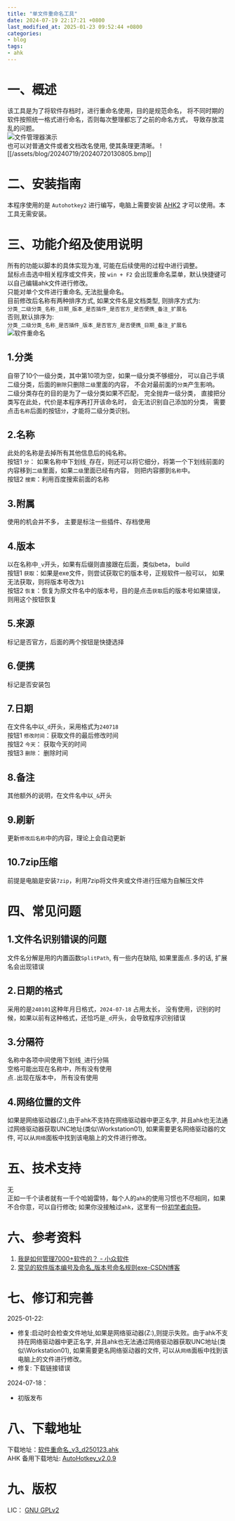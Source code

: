 ```yaml
---
title: "单文件重命名工具"
date: 2024-07-19 22:17:21 +0800
last_modified_at: 2025-01-23 09:52:44 +0800
categories:
- blog
tags: 
- ahk
---
```

# 一、概述
该工具是为了将软件存档时，进行重命名使用，目的是规范命名， 将不同时期的软件按照统一格式进行命名，否则每次整理都忘了之前的命名方式， 导致存放混乱的问题。  
![文件管理器演示](/assets/blog/20240719/软件重命名工具演示.jpg)   
也可以对普通文件或者文档改名使用, 使其条理更清晰。
![[/assets/blog/20240719/20240720130805.bmp]]

# 二、安装指南
本程序使用的是 `Autohotkey2` 进行编写，电脑上需要安装 [AHK2](https://www.autohotkey.com/) 才可以使用。本工具无需安装。

# 三、功能介绍及使用说明
所有的功能以脚本的具体实现为准, 可能在后续使用的过程中进行调整。   
鼠标点击选中相关程序或文件夹，按 `win + F2` 会出现重命名菜单，默认快捷键可以自己编辑ahk文件进行修改。  
只能对单个文件进行重命名, 无法批量命名。  
目前修改后名称有两种排序方式, 如果文件名是文档类型, 则排序方式为:  
`分类_二级分类_名称_日期_版本_是否插件_是否官方_是否便携_备注_扩展名`  
否则,默认排序为:  
`分类_二级分类_名称_是否插件_版本_是否官方_是否便携_日期_备注_扩展名`  
![软件重命名](/assets/blog/20240719/20240719223620.bmp)  
## 1.分类
自带了10个一级分类，其中第10项为空，如果一级分类不够细分， 可以自己手填二级分类，后面的`删除`只删除`二级`里面的内容， 不会对最前面的`分类`产生影响。  
二级分类存在的目的是为了一级分类如果不匹配， 完全抛弃一级分类， 直接把分类写在此处，代价是本程序再打开该命名时， 会无法识别自己添加的分类， 需要点击`名称`后面的按钮`分`，才能将二级分类识别。

## 2.名称
此处的名称是去掉所有其他信息后的纯名称。  
按钮1 `分`： 如果名称中下划线`_`存在，则还可以将它细分，将第一个下划线前面的内容移到`二级`里面，如果`二级`里面已经有内容， 则把内容挪到`名称`中。  
按钮2 `搜索`：利用百度搜索前面的名称  

## 3.附属
使用的机会并不多， 主要是标注一些插件、存档使用  

## 4.版本
以在名称中`_v`开头，如果有后缀则直接跟在后面，类似beta， build    
按钮1 `获取`：如果是exe文件，则尝试获取它的版本号，正规软件一般可以， 如果无法获取，则将版本号改为`1`  
按钮2 `恢复`：恢复为原文件名中的版本号，目的是点击`获取`后的版本号如果错误， 则用这个按钮恢复  

## 5.来源
标记是否官方，后面的两个按钮是快捷选择  

## 6.便携
标记是否安装包  

## 7.日期
在文件名中以`_d`开头，采用格式为`240718`   
按钮1 `修改时间`：获取文件的最后修改时间  
按钮2 `今天`： 获取今天的时间  
按钮3 `删除`： 删除时间  

## 8.备注
其他额外的说明，在文件名中以`_&`开头  

## 9.刷新
更新`修改后名称`中的内容，理论上会自动更新  

## 10.7zip压缩
前提是电脑是安装`7zip`，利用7zip将文件夹或文件进行压缩为自解压文件  

# 四、常见问题
## 1.文件名识别错误的问题
文件名分解是用的内置函数`SplitPath`, 有一些内在缺陷, 如果里面点`.`多的话, 扩展名会出现错误  
## 2.日期的格式
采用的是`240101`这种年月日格式，`2024-07-18` 占用太长， 没有使用，识别的时候，如果以前有这种格式，还恰巧是`_d`开头，会导致程序识别错误  
## 3.分隔符
名称中各项中间使用下划线`_`进行分隔  
空格可能出现在名称中，所有没有使用  
点`.`出现在版本中， 所有没有使用  
## 4.网络位置的文件
如果是网络驱动器(Z:),由于ahk不支持在网络驱动器中更正名字, 并且ahk也无法通过网络驱动器获取UNC地址(类似\\Workstation01),  如果需要更名网络驱动器的文件, 可以从`网络`面板中找到该电脑上的文件进行修改。

# 五、技术支持
无  
正如一千个读者就有一千个哈姆雷特，每个人的`ahk`的使用习惯也不尽相同，如果不合你意，可以自行修改; 如果你没接触过`ahk`，这里有一份[初学者向导](https://wyagd001.github.io/v2/docs/Tutorial.htm)。    

# 六、参考资料
1. [我是如何管理7000+软件的？ - 小众软件](https://www.appinn.com/how-do-i-manage-7000-software/)  
2. [常见的软件版本编号及命名\_版本号命名规则exe-CSDN博客](https://blog.csdn.net/volkswageos/article/details/6489510/)  

# 七、修订和完善
2025-01-22:  
- 修复:启动时会检查文件地址,如果是网络驱动器(Z:),则提示失败。由于ahk不支持在网络驱动器中更正名字, 并且ahk也无法通过网络驱动器获取UNC地址(类似\\Workstation01),  如果需要更名网络驱动器的文件, 可以从`网络`面板中找到该电脑上的文件进行修改。  
- 修复: 下载链接错误  

2024-07-18：  
- 初版发布  

# 八、下载地址
下载地址：[软件重命名_v3_d250123.ahk](/assets/ahk/软件重命名_v3_d250123.ahk)  
AHK 备用下载地址: [AutoHotkey_v2.0.9](\assets\exe\01装机_AutoHotkey_v2.0.9_官方_安装包_d230923.exe)

# 九、版权
LIC： [GNU GPLv2](https://wyagd001.github.io/v2/docs/license.htm) 



